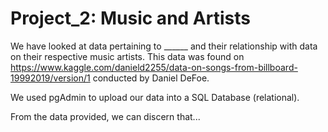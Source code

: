 # Project_2: Music and Artists

We have looked at data pertaining to ______ and their relationship with data on their respective music artists. This data was found on https://www.kaggle.com/danield2255/data-on-songs-from-billboard-19992019/version/1 conducted by Daniel DeFoe.

We used pgAdmin to upload our data into a SQL Database (relational). 

From the data provided, we can discern that...

